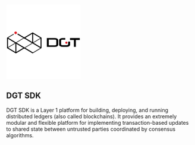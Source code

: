 ![Sawtooth=DGT](bgx/images/dgt-logo.png)

DGT SDK
-------------

DGT SDK is a Layer 1 platform for building, deploying, and
running distributed ledgers (also called blockchains). It provides an extremely
modular and flexible platform for implementing transaction-based updates to
shared state between untrusted parties coordinated by consensus algorithms.

